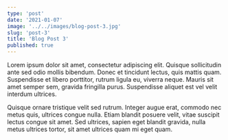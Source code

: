 ```yaml
---
type: 'post'
date: '2021-01-07'
image: '../../images/blog-post-3.jpg'
slug: 'post-3'
title: 'Blog Post 3'
published: true
---
```


Lorem ipsum dolor sit amet, consectetur adipiscing elit. Quisque sollicitudin ante sed odio mollis bibendum. Donec et tincidunt lectus, quis mattis quam. Suspendisse et libero porttitor, rutrum ligula eu, viverra neque. Mauris sit amet semper sem, gravida fringilla purus. Suspendisse aliquet est vel velit interdum ultrices.

Quisque ornare tristique velit sed rutrum. Integer augue erat, commodo nec metus quis, ultrices congue nulla. Etiam blandit posuere velit, vitae suscipit lectus congue sit amet. Sed ultrices, sapien eget blandit gravida, nulla metus ultrices tortor, sit amet ultrices quam mi eget quam.

